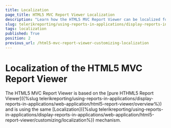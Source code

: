 ```yaml
---
title: Localization
page_title: HTML5 MVC Report Viewer Localization 
description: "Learn how the HTML5 MVC Report Viewer can be localized for multiple languages in Telerik Reporting."
slug: telerikreporting/using-reports-in-applications/display-reports-in-applications/web-application/html5-asp.net-mvc-report-viewer/customizing/localization
tags: localization
published: True
position: 2
previous_url: /html5-mvc-report-viewer-customizing-localization
---
```


# Localization of the HTML5 MVC Report Viewer

The HTML5 MVC Report Viewer is based on the [pure HTHML5 Report Viewer]({%slug telerikreporting/using-reports-in-applications/display-reports-in-applications/web-application/html5-report-viewer/overview%}) and is using the same [Localization]({%slug telerikreporting/using-reports-in-applications/display-reports-in-applications/web-application/html5-report-viewer/customizing/localization%}) mechanism.
